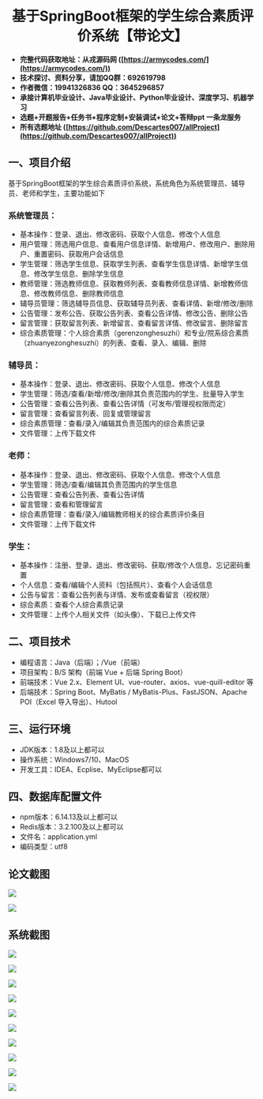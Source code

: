 <h1 align="center">基于SpringBoot框架的学生综合素质评价系统【带论文】</h1></p>

- <b>完整代码获取地址：从戎源码网 ([https://armycodes.com/](https://armycodes.com/))</b>
- <b>技术探讨、资料分享，请加QQ群：692619798</b>
- <b>作者微信：19941326836  QQ：3645296857</b>
- <b>承接计算机毕业设计、Java毕业设计、Python毕业设计、深度学习、机器学习</b>
- <b>选题+开题报告+任务书+程序定制+安装调试+论文+答辩ppt 一条龙服务</b>
- <b>所有选题地址 ([https://github.com/Descartes007/allProject](https://github.com/Descartes007/allProject)) </b>

## 一、项目介绍

基于SpringBoot框架的学生综合素质评价系统，系统角色为系统管理员、辅导员、老师和学生，主要功能如下
### 系统管理员：
- 基本操作：登录、退出、修改密码、获取个人信息、修改个人信息
- 用户管理：筛选用户信息、查看用户信息详情、新增用户、修改用户、删除用户、重置密码、获取用户会话信息
- 学生管理：筛选学生信息、获取学生列表、查看学生信息详情、新增学生信息、修改学生信息、删除学生信息
- 教师管理：筛选教师信息、获取教师列表、查看教师信息详情、新增教师信息、修改教师信息、删除教师信息
- 辅导员管理：筛选辅导员信息、获取辅导员列表、查看详情、新增/修改/删除
- 公告管理：发布公告、获取公告列表、查看公告详情、修改公告、删除公告
- 留言管理：获取留言列表、新增留言、查看留言详情、修改留言、删除留言
- 综合素质管理：个人综合素质（gerenzonghesuzhi）和专业/院系综合素质（zhuanyezonghesuzhi）的列表、查看、录入、编辑、删除
### 辅导员：
- 基本操作：登录、退出、修改密码、获取个人信息、修改个人信息
- 学生管理：筛选/查看/新增/修改/删除其负责范围内的学生、批量导入学生
- 公告管理：查看公告列表、查看公告详情（可发布/管理视权限而定）
- 留言管理：查看留言列表、回复或管理留言
- 综合素质管理：查看/录入/编辑其负责范围内的综合素质记录
- 文件管理：上传下载文件
### 老师：
- 基本操作：登录、退出、修改密码、获取个人信息、修改个人信息
- 学生管理：筛选/查看/编辑其负责范围内的学生信息
- 公告管理：查看公告列表、查看公告详情
- 留言管理：查看和管理留言
- 综合素质管理：查看/录入/编辑教师相关的综合素质评价条目
- 文件管理：上传下载文件
### 学生：
- 基本操作：注册、登录、退出、修改密码、获取/修改个人信息、忘记密码重置
- 个人信息：查看/编辑个人资料（包括照片）、查看个人会话信息
- 公告与留言：查看公告列表与详情、发布或查看留言（视权限）
- 综合素质：查看个人综合素质记录
- 文件管理：上传个人相关文件（如头像）、下载已上传文件

## 二、项目技术

- 编程语言：Java（后端）；/Vue（前端）
- 项目架构：B/S 架构（前端 Vue + 后端 Spring Boot）
- 前端技术：Vue 2.x、Element UI、vue-router、axios、vue-quill-editor 等
- 后端技术：Spring Boot、MyBatis / MyBatis-Plus、FastJSON、Apache POI（Excel 导入导出）、Hutool


## 三、运行环境

- JDK版本：1.8及以上都可以
- 操作系统：Windows7/10、MacOS
- 开发工具：IDEA、Ecplise、MyEclipse都可以

## 四、数据库配置文件

- npm版本：6.14.13及以上都可以
- Redis版本：3.2.100及以上都可以
- 文件名：application.yml
- 编码类型：utf8

## 论文截图

![](screenshot/1.png)

![](screenshot/2.png)

## 系统截图

![](screenshot/3.png)

![](screenshot/4.png)

![](screenshot/5.png)

![](screenshot/6.png)

![](screenshot/7.png)

![](screenshot/8.png)

![](screenshot/9.png)

![](screenshot/10.png)

![](screenshot/11.png)

![](screenshot/12.png)
